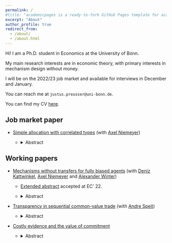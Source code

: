 ```yaml
---
permalink: /
#title: "academicpages is a ready-to-fork GitHub Pages template for academic personal websites"
excerpt: "About"
author_profile: true
redirect_from:
  - /about/
  - /about.html
---
```


Hi!
I am a Ph.D. student in Economics at the University of Bonn.

My main research interests are in economic theory, with primary interests in mechanism design without money.

I will be on the 2022/23 job market and available for interviews in December and January.

You can reach me at `justus.preusser@uni-bonn.de`.

You can find my CV [here](https://jpreusser.github.io/files/preusser-cv.pdf).

<h2>Job market paper</h2>

- [Simple allocation with correlated types](https://jpreusser.github.io/files/simple_allocation.pdf)
(with [Axel Niemeyer](https://sites.google.com/view/axelniemeyer))

  - <details>
      <summary>Abstract</summary>
        An object is to be allocated among a number of agents.
        The efficient allocation depends on the agents' information about their peers, but each agent wants the object for themself.
        Monetary transfers are unavailable.
        We consider mechanisms where it is a dominant strategy to report one's information truthfully.

        On the negative side, deterministic mechanisms do not suffice outside of special cases.
        Anonymous mechanisms cannot elicit any information.

        On the positive side, there are simple mechanisms---jury mechanisms---that are optimal when there are three or fewer agents, approximately optimal in symmetric environments with many agents, and the only deterministic mechanisms satisfying a relaxed anonymity notion.
        In a jury mechanism, each agent is either a juror or a candidate.
        The jurors decide which of the candidates wins the object; jurors never win.
    </details>



<h2>Working papers</h2>

- [Mechanisms without transfers for fully biased agents](https://arxiv.org/pdf/2205.10910.pdf)
(with [Deniz Kattwinkel](https://sites.google.com/view/kattwinkel), [Axel Niemeyer](https://sites.google.com/view/axelniemeyer) and [Alexander Winter](https://www.bgse.uni-bonn.de/en/people/student-directory/2018/alexander-winter))

    <!-- > [Extended abstract](https://dl.acm.org/doi/10.1145/3490486.3538317) accepted at EC' 22. -->
    - [Extended abstract](https://dl.acm.org/doi/10.1145/3490486.3538317) accepted at EC' 22.

    - <details>
        <summary>Abstract</summary>
          A principal must decide between two options. Which one she prefers depends on the private information of two agents. One agent always prefers the first option; the other always prefers the second. Transfers are infeasible. One application of this setting is the efficient division of a fixed budget between two competing departments. We first characterize all implementable mechanisms under arbitrary correlation. Second, we study when there exists a mechanism that yields the principal a higher payoff than she could receive by choosing the ex-ante optimal decision without consulting the agents. In the budget example, such a profitable mechanism exists if and only if the information of one department is also relevant for the expected returns of the other department. We generalize this insight to derive necessary and sufficient conditions for the existence of a profitable mechanism in the n-agent allocation problem with independent types.
      </details>


- [Transparency in sequential common-value trade](https://jpreusser.github.io/files/preusser_speit-oct2022-transparency.pdf)
(with [Andre Speit](https://sites.google.com/view/andrespeit))

  - <details>
      <summary>Abstract</summary>
      We consider the sale of a single indivisible common-value good in a dynamic market where short-lived buyers arrive over time. Buyers observe private signals about the value. The seller is initially uninformed and proposes the terms of trade. As time passes, all players learn about the value from delay in trade. Importantly, this learning process depends on what is made public about buyer-seller interactions. We compare the division of surplus across three transparency regimes that differ with respect to whether buyers observe the seller’s past actions or time-on-the-market. When the seller’s time-on-the-market but not the seller’s past actions are observable, and if buyers’ signals are sufficiently rich, then there is no perfect Bayesian equilibrium where the seller extracts the full surplus. In the other two regimes, where buyers observe either everything or nothing about the seller’s past actions and time-on-the-market, the seller extracts the full surplus in at least one equilibrium, no matter the signal structure.
    </details>


- [Costly evidence and the value of commitment](https://jpreusser.github.io/files/preusser-oct2022-evidence_commitment.pdf)

  - <details>
      <summary>Abstract</summary>
      A principal has to accept or reject a proposal. The optimal decision depends on the verifiable type of an agent. The agent always wants the proposal to be accepted, and can influence the distribution of the type at a cost. If the principal does not have commitment power, the principal is typically no better off than when acting uninformedly. The principal can be strictly better off by committing to a mechanism. Optimally, the principal commits to sometimes rejecting the proposal when it is optimal to accept, and commit to sometimes accepting the proposal when it is optimal to reject.
    </details>
